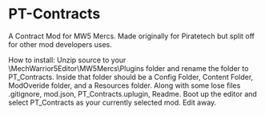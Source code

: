 # PT-Contracts
A Contract Mod for MW5 Mercs. Made originally for Piratetech but split off for other mod developers uses.

How to install:
 Unzip source to your \MechWarrior5Editor\MW5Mercs\Plugins folder and rename the folder to PT_Contracts.
 Inside that folder should be a Config Folder, Content Folder, ModOveride folder, and a Resources folder. Along with some lose files .gitignore, mod.json, PT_Contracts.uplugin, Readme.
 Boot up the editor and select PT_Contracts as your currently selected mod.
 Edit away.
